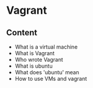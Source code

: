 # Vagrant
## Content
* What is a virtual machine
* What is Vagrant
* Who wrote Vagrant
* What is ubuntu
* What does 'ubuntu' mean
* How to use VMs and vagrant
